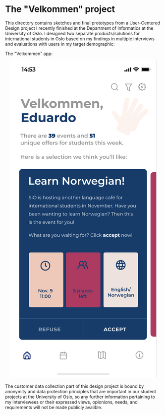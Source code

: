# The "Velkommen" project

This directory contains sketches and final prototypes from a User-Centered Design project I recently finished at the Department of Informatics at the University of Oslo. I designed two separate products/solutions for international students in Oslo based on my findings in multiple interviews and evaluations with users in my target demographic:

The "Velkommen" app:
<p align="center">
  <img src="figma_prototype/prototype_2_homepage.png" alt="Homepage of the 'Velkommen' app"/>
</p>


The customer data collection part of this design project is bound by anonymity and data protection principles that are important in our student projects at the University of Oslo, so any further information pertaining to my interviewees or their expressed views, opionions, needs, and requirements will not be made publicly availble.


